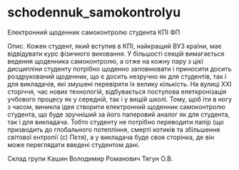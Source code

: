 # schodennuk_samokontrolyu
Електронний щоденник самоконтролю студента КПІ ФП

Опис. 
Кожен студент, який вступив в КПІ, найкращий ВУЗ країни, має відвідувати курс фізичного виховання. У більшості секцій вимагається ведення щоденника самоконтролю, а отже на кожну пару з цієї дисципліни студенту потрібно щоденно заповнювати і приносити досить роздрукований щоденник, що є досить незручно як для студентів, так і для викладачів, які змушені перевіряти їх велику кількість. 
На вулиці ХХІ сторіччя, час нових технологій, відбувається поступова елеткронізація учбового процесу як у середній, так і у  вищій школі. Тому, щоб іти в ногу з часом, виникла ідея створити електронний щоденник самоконтролю студента, що буде зручніший за його паперовий аналог як для студента, так і для викладача. Тобто студенту не потрібно переводити папір (що призводить до глобального потепління, смерті котиків та збільшення світової ентропії (с) Пєтя), а у викладача буде своя сторінка, де він може переглядати введені студентом дані. 

Склад групи
Кашин Володимир Романович
Тягун О.В.
